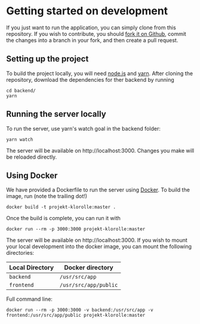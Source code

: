 # Getting started on development

If you just want to run the application, you can simply clone from this
repository. If you wish to contribute, you should 
[fork it on Github](https://github.com/WirVsVirusHackathonLebensmittelMatching/projekt-klorolle/fork), 
commit the changes into a branch in your fork, and then create a pull
request.

## Setting up the project

To build the project locally, you will need 
[node.js](https://nodejs.org/en/) and [yarn](https://yarnpkg.com/). After cloning the repository, download
the dependencies for ther backend by running

    cd backend/
    yarn

## Running the server locally

To run the server, use yarn's watch goal in the backend folder:

    yarn watch

The server will be available on http://localhost:3000. Changes you make will be reloaded directly.

## Using Docker

We have provided a Dockerfile to run the server using [Docker](https://www.docker.com/). To build
the image, run (note the trailing dot!)

    docker build -t projekt-klorolle:master .

Once the build is complete, you can run it with

    docker run --rm -p 3000:3000 projekt-klorolle:master

The server will be available on http://localhost:3000. If you wish to mount your local development
into the docker image, you can mount the following directories:

| Local Directory | Docker directory      |
| --------------- | --------------------- |
| `backend`       | `/usr/src/app`        |
| `frontend`      | `/usr/src/app/public` |

Full command line:

    docker run --rm -p 3000:3000 -v backend:/usr/src/app -v frontend:/usr/src/app/public projekt-klorolle:master